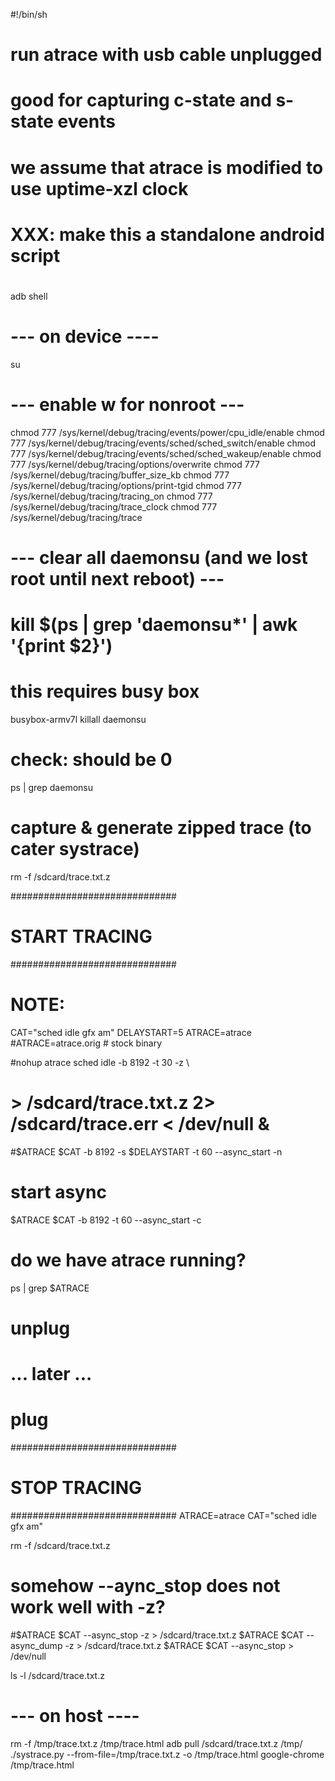 #!/bin/sh

# run atrace with usb cable unplugged
# good for capturing c-state and s-state events 
#
# we assume that atrace is modified to use uptime-xzl clock
# 
# XXX: make this a standalone android script
#

adb shell 

# --- on device ----

su

# --- enable w for nonroot --- 
chmod 777 /sys/kernel/debug/tracing/events/power/cpu_idle/enable
chmod 777 /sys/kernel/debug/tracing/events/sched/sched_switch/enable
chmod 777 /sys/kernel/debug/tracing/events/sched/sched_wakeup/enable
chmod 777 /sys/kernel/debug/tracing/options/overwrite
chmod 777 /sys/kernel/debug/tracing/buffer_size_kb
chmod 777 /sys/kernel/debug/tracing/options/print-tgid
chmod 777 /sys/kernel/debug/tracing/tracing_on
chmod 777 /sys/kernel/debug/tracing/trace_clock
chmod 777 /sys/kernel/debug/tracing/trace

# --- clear all daemonsu (and we lost root until next reboot) --- 
# kill $(ps | grep 'daemonsu*' | awk '{print $2}')
# this requires busy box
busybox-armv7l killall daemonsu

# check: should be 0 
ps | grep daemonsu

# capture & generate zipped trace (to cater systrace) 
rm -f /sdcard/trace.txt.z

##############################
# START TRACING
##############################
# NOTE: 
CAT="sched idle gfx am"
DELAYSTART=5
ATRACE=atrace
#ATRACE=atrace.orig   # stock binary

#nohup atrace sched idle -b 8192 -t 30 -z \
# > /sdcard/trace.txt.z 2> /sdcard/trace.err < /dev/null &

#$ATRACE $CAT -b 8192 -s $DELAYSTART -t 60 --async_start -n

# start async
$ATRACE $CAT -b 8192 -t 60 --async_start -c

# do we have atrace running?
ps | grep $ATRACE


# unplug
# ... later ...
# plug

##############################
# STOP TRACING
##############################
ATRACE=atrace
CAT="sched idle gfx am"

rm -f /sdcard/trace.txt.z
# somehow --aync_stop does not work well with -z?
#$ATRACE $CAT --async_stop -z > /sdcard/trace.txt.z
$ATRACE $CAT --async_dump -z > /sdcard/trace.txt.z
$ATRACE $CAT --async_stop > /dev/null

ls -l /sdcard/trace.txt.z

# --- on host ----

rm -f /tmp/trace.txt.z /tmp/trace.html
adb pull /sdcard/trace.txt.z /tmp/
./systrace.py  --from-file=/tmp/trace.txt.z -o /tmp/trace.html
google-chrome /tmp/trace.html


